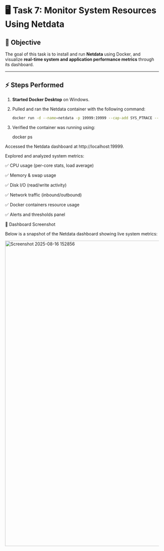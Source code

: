 # 🖥️ Task 7: Monitor System Resources Using Netdata

## 📌 Objective
The goal of this task is to install and run **Netdata** using Docker, and visualize **real-time system and application performance metrics** through its dashboard.

---

## ⚡ Steps Performed

1. **Started Docker Desktop** on Windows.
2. Pulled and ran the Netdata container with the following command:
   ```bash
   docker run -d --name=netdata -p 19999:19999 --cap-add SYS_PTRACE --security-opt apparmor=unconfined netdata/netdata
   
3. Verified the container was running using:

   docker ps

Accessed the Netdata dashboard at http://localhost:19999.

Explored and analyzed system metrics:

✅ CPU usage (per-core stats, load average)

✅ Memory & swap usage

✅ Disk I/O (read/write activity)

✅ Network traffic (inbound/outbound)

✅ Docker containers resource usage

✅ Alerts and thresholds panel

📸 Dashboard Screenshot

Below is a snapshot of the Netdata dashboard showing live system metrics:

<img width="1918" height="996" alt="Screenshot 2025-08-16 152856" src="https://github.com/user-attachments/assets/59e1a648-0edb-40ae-a88e-f7b4fdc44d17" />
